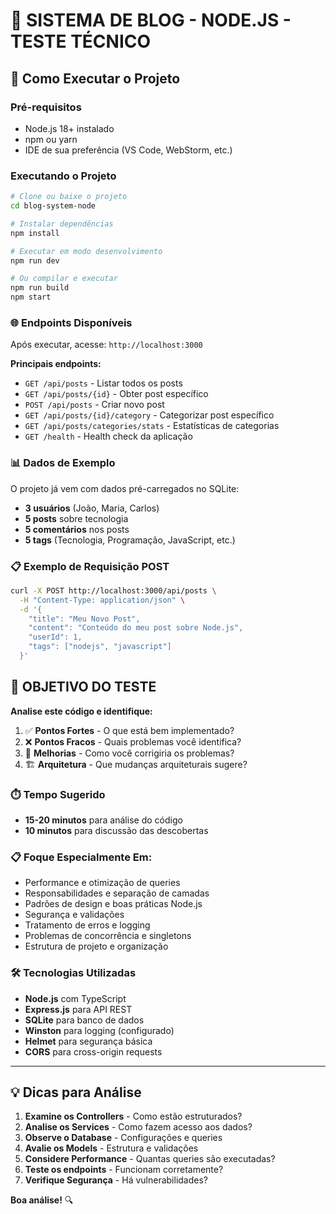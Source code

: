 # 📝 SISTEMA DE BLOG - NODE.JS - TESTE TÉCNICO

## 🚀 Como Executar o Projeto

### Pré-requisitos
- Node.js 18+ instalado
- npm ou yarn
- IDE de sua preferência (VS Code, WebStorm, etc.)

### Executando o Projeto
```bash
# Clone ou baixe o projeto
cd blog-system-node

# Instalar dependências
npm install

# Executar em modo desenvolvimento
npm run dev

# Ou compilar e executar
npm run build
npm start
```

### 🌐 Endpoints Disponíveis

Após executar, acesse: `http://localhost:3000`

**Principais endpoints:**
- `GET /api/posts` - Listar todos os posts
- `GET /api/posts/{id}` - Obter post específico
- `POST /api/posts` - Criar novo post
- `GET /api/posts/{id}/category` - Categorizar post específico
- `GET /api/posts/categories/stats` - Estatísticas de categorias
- `GET /health` - Health check da aplicação

### 📊 Dados de Exemplo

O projeto já vem com dados pré-carregados no SQLite:
- **3 usuários** (João, Maria, Carlos)
- **5 posts** sobre tecnologia
- **5 comentários** nos posts
- **5 tags** (Tecnologia, Programação, JavaScript, etc.)

### 📋 Exemplo de Requisição POST

```bash
curl -X POST http://localhost:3000/api/posts \
  -H "Content-Type: application/json" \
  -d '{
    "title": "Meu Novo Post",
    "content": "Conteúdo do meu post sobre Node.js",
    "userId": 1,
    "tags": ["nodejs", "javascript"]
  }'
```

## 🎯 OBJETIVO DO TESTE

**Analise este código e identifique:**

1. ✅ **Pontos Fortes** - O que está bem implementado?
2. ❌ **Pontos Fracos** - Quais problemas você identifica?
3. 🔧 **Melhorias** - Como você corrigiria os problemas?
4. 🏗️ **Arquitetura** - Que mudanças arquiteturais sugere?

### ⏱️ Tempo Sugerido
- **15-20 minutos** para análise do código
- **10 minutos** para discussão das descobertas

### 📋 Foque Especialmente Em:
- Performance e otimização de queries
- Responsabilidades e separação de camadas
- Padrões de design e boas práticas Node.js
- Segurança e validações
- Tratamento de erros e logging
- Problemas de concorrência e singletons
- Estrutura de projeto e organização

### 🛠️ Tecnologias Utilizadas
- **Node.js** com TypeScript
- **Express.js** para API REST
- **SQLite** para banco de dados
- **Winston** para logging (configurado)
- **Helmet** para segurança básica
- **CORS** para cross-origin requests

---

## 💡 Dicas para Análise

1. **Examine os Controllers** - Como estão estruturados?
2. **Analise os Services** - Como fazem acesso aos dados?
3. **Observe o Database** - Configurações e queries
4. **Avalie os Models** - Estrutura e validações
5. **Considere Performance** - Quantas queries são executadas?
6. **Teste os endpoints** - Funcionam corretamente?
7. **Verifique Segurança** - Há vulnerabilidades?

**Boa análise!** 🔍
